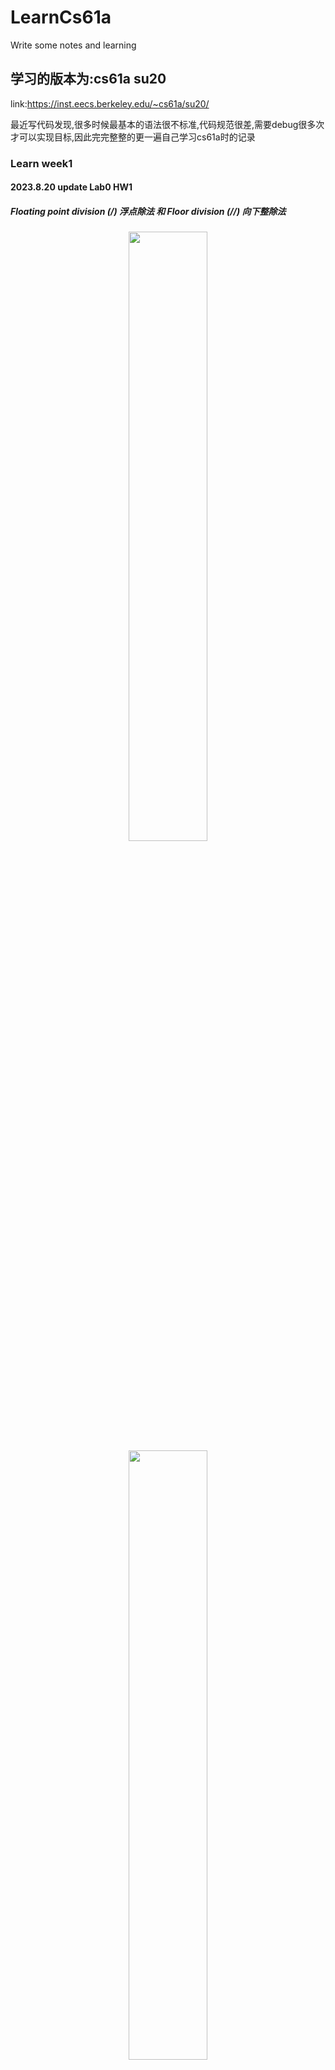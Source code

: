 # LearnCs61a
Write some notes and learning
## 学习的版本为:cs61a su20 
link:https://inst.eecs.berkeley.edu/~cs61a/su20/

最近写代码发现,很多时候最基本的语法很不标准,代码规范很差,需要debug很多次才可以实现目标,因此完完整整的更一遍自己学习cs61a时的记录


### Learn week1
#### 2023.8.20 update Lab0 HW1
##### Floating point division (/) 浮点除法 和 Floor division (//) 向下整除法

<div align=center><img src="https://s1.ax1x.com/2023/08/20/pP87MjJ.md.png" width="50%" height="50%"></div>

<div align=center><img src="https://s1.ax1x.com/2023/08/20/pP873H1.md.png" width="50%" height="50%"></div>

<div align=center><img src="https://s1.ax1x.com/2023/08/20/pP871BR.md.png" width="50%" height="50%"></div>

##### python使用技巧

```
Python -i ex.py
```

就进入了交互模式

```
python -m doctest ex.py
```

运行文档测试例如:

<img src="https://picgoimage-1304379529.cos.ap-beijing.myqcloud.com/202308310932869.png" alt="CleanShot 2023-08-22 at 19.43.53@2x" style="zoom: 25%;" />

##### assert 用法

`assert` 的语法如下：

```python
assert <条件表达式>, <错误信息表达式>
```

当 `<条件表达式>` 为假时，`assert` 会引发 `AssertionError` 异常，并将 `<错误信息表达式>` 的值作为异常的错误消息。如果 `<条件表达式>` 为真，则程序继续执行，没有任何影响。

```
def divide(a, b):
    assert b != 0, "除数不能为零"
    return a / b

result = divide(10, 2)
print(result)  # 输出: 5.0

result = divide(10, 0)  # 触发 AssertionError 异常
```

##### 函数定义直接带参数

def func(n,d=10)

##### lambda 函数

```
lambda 参数: 表达式
square = lambda x: x**2
result = square(5)
print(result)  # 输出: 25
```

##### Print and None

一个没有return 的函数 将会返回一个 None

<img src="https://picgoimage-1304379529.cos.ap-beijing.myqcloud.com/202308311022082.png" alt="CleanShot 2023-08-22 at 01.26.16@2x" style="zoom: 25%;" />

None 可以

1.print出来

2.作为一个值绑定到右边的键

3.虽然可以被绑定但不能直接print出来



```
>>>print(print(1,)print(2))
1
2
None None
```

图像化展示:

<img src="https://picgoimage-1304379529.cos.ap-beijing.myqcloud.com/202308311027678.png" alt="CleanShot 2023-08-22 at 01.31.19@2x" style="zoom:25%;" />

##### 纯函数(Pure Function)和非纯函数(None)



<img src="https://picgoimage-1304379529.cos.ap-beijing.myqcloud.com/202308311024737.png" alt="CleanShot 2023-08-22 at 01.28.37@2x" style="zoom:25%;" />

纯函数(pure funciton)  就是只返回一个值的函数 不能有其他副作用(side effetct)

非纯函数(None function) 可能有返回的值 并且包含副作用

##### Boole ! George Boole

False 值并不单单指的是 False 还可以是 0，‘’，None，()，[]，{},None  ...

Ture 的值并不是仅仅指 Ture 还可以是 除了False 的任何值  

```
while 3:
	print()
这个循环就会一直进行
```

##### 函数的设计思想

有且仅有一个job

就像每个插座只对应一种插座类型

<img src="https://picgoimage-1304379529.cos.ap-beijing.myqcloud.com/202308311034682.png" alt="CleanShot 2023-08-23 at 18.17.06@2x" style="zoom:25%;" />

##### Higher Function

一个函数的就过就是返回另一个函数(🪆)

<img src="https://picgoimage-1304379529.cos.ap-beijing.myqcloud.com/202308311038422.png" alt="CleanShot 2023-08-30 at 14.17.45@2x" style="zoom:25%;" />



<img src="https://picgoimage-1304379529.cos.ap-beijing.myqcloud.com/202308311038304.png" alt="CleanShot 2023-08-30 at 14.31.56@2x" style="zoom:25%;" />

```
>>>make_adder(200)(1)
201
step1:
	200作为参数赋值给n 传递进去 maker_adder函数执行
step2:
	1作为参数赋值给k,传递给maker_adder中的adder
```

![CleanShot 2023-08-31 at 10.47.08](https://picgoimage-1304379529.cos.ap-beijing.myqcloud.com/202308311048541.gif)






